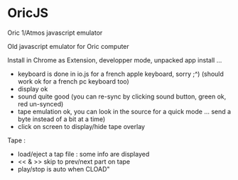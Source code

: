 # OricJS
Oric 1/Atmos javascript emulator

Old javascript emulator for Oric computer

Install in Chrome as Extension, developper mode, unpacked app install ...

- keyboard is done in io.js for a french apple keyboard, sorry ;^) (should work ok for a french pc keyboard too)
- display ok
- sound quite good (you can re-sync by clicking sound button, green ok, red un-synced)
- tape emulation ok, you can look in the source for a quick mode ... send a byte instead of a bit at a time)
- click on screen to display/hide tape overlay

Tape :
- load/eject a tap file : some info are displayed 
- << & >> skip to prev/next part on tape    
- play/stop is auto when CLOAD"
         
